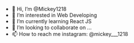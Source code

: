 - 👋 Hi, I’m @Mickey1218
- 👀 I’m interested in Web Developing
- 🌱 I’m currently learning React JS
- 💞️ I’m looking to collaborate on ...
- 📫 How to reach me instagram: @mickey___1218

<!---
Mickey1218/Mickey1218 is a ✨ special ✨ repository because its `README.md` (this file) appears on your GitHub profile.
You can click the Preview link to take a look at your changes.
--->
